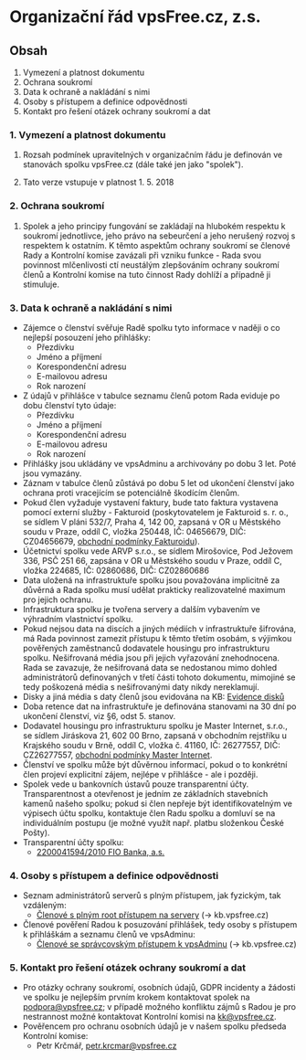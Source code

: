 # Organizační řád vpsFree.cz, z.s.


## Obsah


1. Vymezení a platnost dokumentu
2. Ochrana soukromí
3. Data k ochraně a nakládání s nimi
4. Osoby s přístupem a definice odpovědnosti
5. Kontakt pro řešení otázek ochrany soukromí a dat


### 1. Vymezení a platnost dokumentu

1. Rozsah podmínek upravitelných v organizačním řádu je definován ve stanovách spolku
vpsFree.cz (dále také jen jako "spolek").

2. Tato verze vstupuje v platnost 1. 5. 2018

### 2. Ochrana soukromí

1. Spolek a jeho principy fungování se zakládají na hlubokém respektu k soukromí
jednotlivce, jeho právo na sebeurčení a jeho nerušený rozvoj s respektem k ostatním.
K těmto aspektům ochrany soukromí se členové Rady a Kontrolní komise zavázali
při vzniku funkce - Rada svou povinnost mlčenlivosti ctí neustálým zlepšováním
ochrany soukromí členů a Kontrolní komise na tuto činnost Rady dohlíží a
případně ji stimuluje.

### 3. Data k ochraně a nakládání s nimi
 - Zájemce o členství svěřuje Radě spolku tyto informace v naději o co nejlepší
   posouzení jeho přihlášky:
   - Přezdívku
   - Jméno a příjmení
   - Korespondenční adresu
   - E-mailovou adresu
   - Rok narození
 - Z údajů v přihlášce v tabulce seznamu členů potom Rada eviduje po dobu
   členství tyto údaje:
   - Přezdívku
   - Jméno a příjmení
   - Korespondenční adresu
   - E-mailovou adresu
   - Rok narození
 - Přihlášky jsou ukládány ve vpsAdminu a archivovány po dobu 3 let. Poté jsou
   vymazány.
 - Záznam v tabulce členů zůstává po dobu 5 let od ukončení členství jako ochrana proti vracejícím se potenciálně škodícím členům.
 - Pokud člen vyžaduje vystavení faktury, bude tato faktura vystavena pomocí
   externí služby - Fakturoid (poskytovatelem je Fakturoid s. r. o., se sídlem
   V pláni 532/7, Praha 4, 142 00, zapsaná v OR u Městského soudu v Praze, oddíl C,
   vložka 250448, IČ: 04656679, DIČ: CZ04656679, [obchodní podmínky Fakturoidu](https://www.fakturoid.cz/obchodni-podminky)).
 - Účetnictví spolku vede ARVP s.r.o., se sídlem Mirošovice, Pod Ježovem 336, PSČ 251 66, zapsána v OR u Městského soudu v Praze, oddíl C, vložka 224685, IČ: 02860686, DIČ: CZ02860686
 - Data uložená na infrastruktuře spolku jsou považována implicitně za důvěrná a
   Rada spolku musí udělat prakticky realizovatelné maximum pro jejich ochranu.
 - Infrastruktura spolku je tvořena servery a dalším vybavením ve výhradním
   vlastnictví spolku.
 - Pokud nejsou data na discích a jiných médiích v infrastruktuře šifrována, má
   Rada povinnost zamezit přístupu k těmto třetím osobám, s výjimkou pověřených
zaměstnanců dodavatele housingu pro infrastrukturu spolku. Nešifrovaná média
jsou při jejich vyřazování znehodnocena. Rada se zavazuje, že nešifrovaná data se
nedostanou mimo dohled administrátorů definovaných v třetí části tohoto dokumentu,
mimojiné se tedy poškozená média s nešifrovanými daty nikdy nereklamují.
 - Disky a jiná média s daty členů jsou evidována na KB: [Evidence disků](https://kb.vpsfree.cz/informace/evidencedisku)
 - Doba retence dat na infrastruktuře je definována stanovami na 30 dní po
   ukončení členství, viz §6, odst 5. stanov.
 - Dodavatel housingu pro infrastrukturu spolku je Master Internet, s.r.o., se sídlem Jiráskova 21, 602 00 Brno, zapsaná v obchodním rejstříku u Krajského soudu v Brně, oddíl C, vložka č. 41160, IČ: 26277557, DIČ: CZ26277557, [obchodní podmínky Master Internet](https://www.master.cz/vseobecne-podminky-2018/).
 - Členství ve spolku může být důvěrnou informací, pokud o to konkrétní člen
   projeví explicitní zájem, nejlépe v přihlášce - ale i později.
 - Spolek vede u bankovních ústavů pouze transparentní účty. Transparentnost a
   otevřenost je jedním ze základních stavebních kamenů našeho spolku; pokud si
člen nepřeje být identifikovatelným ve výpisech účtu spolku, kontaktuje člen
Radu spolku a domluví se na individuálním postupu (je možné využít např. platbu
složenkou České Pošty).
 - Transparentní účty spolku:
   - [2200041594/2010 FIO Banka, a.s.](https://www.fio.cz/ib2/transparent?a=2200041594)

### 4. Osoby s přístupem a definice odpovědnosti
 - Seznam administrátorů serverů s plným přístupem, jak fyzickým, tak vzdáleným:
   - [Členové s plným root přístupem na servery](https://kb.vpsfree.cz/informace/admini#clenove_s_plnym_root_pristupem_na_servery) (-> kb.vpsfree.cz)
 - Členové pověření Radou k posuzování přihlášek, tedy osoby s přístupem k
   přihláškám a seznamu členů ve vpsAdminu:
   - [Členové se správcovským přístupem k vpsAdminu](https://kb.vpsfree.cz/informace/admini#clenove_se_spravcovskym_pristupem_k_vpsadminu) (-> kb.vpsfree.cz)

### 5. Kontakt pro řešení otázek ochrany soukromí a dat
 - Pro otázky ochrany soukromí, osobních údajů, GDPR incidenty a žádosti ve spolku je nejlepším prvním 
krokem kontaktovat spolek na podpora@vpsfree.cz; v případě možného
konfliktu zájmů s Radou je pro nestrannost možné kontaktovat Kontrolní komisi na
kk@vpsfree.cz.
 - Pověřencem pro ochranu osobních údajů je v našem spolku předseda Kontrolní
   komise:
   - Petr Krčmář, petr.krcmar@vpsfree.cz

